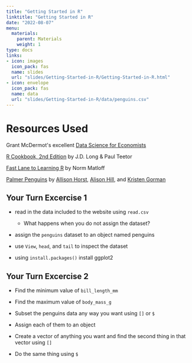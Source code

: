 ```yaml
---
title: "Getting Started in R"
linktitle: "Getting Started in R"
date: "2022-08-07"
menu:
  materials:
    parent: Materials
    weight: 1
type: docs
links:
- icon: images
  icon_pack: fas
  name: slides
  url: "slides/Getting-Started-in-R/Getting-Started-in-R.html"
- icon: envelope
  icon_pack: fas
  name: data
  url: "slides/Getting-Started-in-R/data/penguins.csv"
---
```


# Resources Used

Grant McDermot's excellent [Data Science for Economists](https://github.com/uo-ec607/lectures)

[R Cookbook, 2nd Edition](https://rc2e.com/) by J.D. Long & Paul Teetor

[Fast Lane to Learning R](https://github.com/matloff/fasteR) by Norm Matloff 

[Palmer Penguins](https://allisonhorst.github.io/palmerpenguins/) by [Allison Horst](https://allisonhorst.github.io/palmerpenguins/), [Alison Hill](https://www.apreshill.com/), and [Kristen Gorman](https://www.uaf.edu/cfos/people/faculty/detail/kristen-gorman.php)





## Your Turn Excercise 1 

- read in the data included to the website using `read.csv`
  - What happens when you do not assign the dataset?
  
- assign the `penguins` dataset to an object named penguins

- use `View`, `head`, and `tail` to inspect the dataset

- using `install.packages()` install ggplot2



## Your Turn Excercise 2

- Find the minimum value of `bill_length_mm`

- Find the maximum value of `body_mass_g`

- Subset the penguins data any way you want using `[]` or `$`

- Assign each of them to an object

- Create a vector of anything you want and find the second thing in that vector using `[]`

- Do the same thing using `$`



